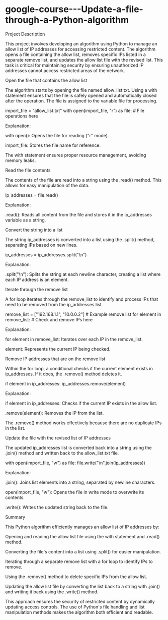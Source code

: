 # google-course---Update-a-file-through-a-Python-algorithm
Project Description

This project involves developing an algorithm using Python to manage an allow list of IP addresses for accessing restricted content. The algorithm opens a file containing the allow list, removes specific IPs listed in a separate remove list, and updates the allow list file with the revised list. This task is critical for maintaining security by ensuring unauthorized IP addresses cannot access restricted areas of the network.

Open the file that contains the allow list

The algorithm starts by opening the file named allow_list.txt. Using a with statement ensures that the file is safely opened and automatically closed after the operation. The file is assigned to the variable file for processing.

import_file = "allow_list.txt"
with open(import_file, "r") as file:
    # File operations here

Explanation:

with open(): Opens the file for reading ("r" mode).

import_file: Stores the file name for reference.

The with statement ensures proper resource management, avoiding memory leaks.

Read the file contents

The contents of the file are read into a string using the .read() method. This allows for easy manipulation of the data.

ip_addresses = file.read()

Explanation:

.read(): Reads all content from the file and stores it in the ip_addresses variable as a string.

Convert the string into a list

The string ip_addresses is converted into a list using the .split() method, separating IPs based on new lines.

ip_addresses = ip_addresses.split("\n")

Explanation:

.split("\n"): Splits the string at each newline character, creating a list where each IP address is an element.

Iterate through the remove list

A for loop iterates through the remove_list to identify and process IPs that need to be removed from the ip_addresses list.

remove_list = ["192.168.1.1", "10.0.0.2"]  # Example remove list
for element in remove_list:
    # Check and remove IPs here

Explanation:

for element in remove_list: Iterates over each IP in the remove_list.

element: Represents the current IP being checked.

Remove IP addresses that are on the remove list

Within the for loop, a conditional checks if the current element exists in ip_addresses. If it does, the .remove() method deletes it.

if element in ip_addresses:
    ip_addresses.remove(element)

Explanation:

if element in ip_addresses: Checks if the current IP exists in the allow list.

.remove(element): Removes the IP from the list.

The .remove() method works effectively because there are no duplicate IPs in the list.

Update the file with the revised list of IP addresses

The updated ip_addresses list is converted back into a string using the .join() method and written back to the allow_list.txt file.

with open(import_file, "w") as file:
    file.write("\n".join(ip_addresses))

Explanation:

.join(): Joins list elements into a string, separated by newline characters.

open(import_file, "w"): Opens the file in write mode to overwrite its contents.

.write(): Writes the updated string back to the file.

Summary

This Python algorithm efficiently manages an allow list of IP addresses by:

Opening and reading the allow list file using the with statement and .read() method.

Converting the file's content into a list using .split() for easier manipulation.

Iterating through a separate remove list with a for loop to identify IPs to remove.

Using the .remove() method to delete specific IPs from the allow list.

Updating the allow list file by converting the list back to a string with .join() and writing it back using the .write() method.

This approach ensures the security of restricted content by dynamically updating access controls. The use of Python's file handling and list manipulation methods makes the algorithm both efficient and readable.
